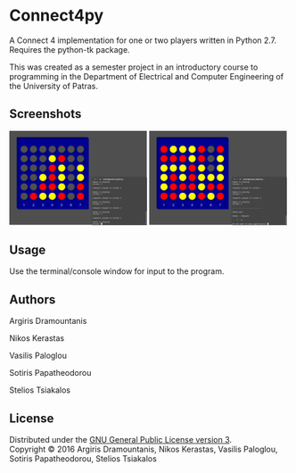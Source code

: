 # Connect4py
A Connect 4 implementation for one or two players written in Python 2.7.
Requires the python-tk package.

This was created as a semester project in an introductory course to programming
in the Department of Electrical and Computer Engineering of the University of
Patras.

## Screenshots
<img src="./Screenshots/connect4_screen1.png" width="49%"> <img src="./Screenshots/connect4_screen2.png" width="49%">

## Usage
Use the terminal/console window for input to the program.

## Authors
Argiris Dramountanis

Nikos Kerastas

Vasilis Paloglou

Sotiris Papatheodorou

Stelios Tsiakalos

## License
Distributed under the [GNU General Public License version 3](LICENSE.txt).
<br>
Copyright © 2016 Argiris Dramountanis, Nikos Kerastas, Vasilis Paloglou, Sotiris Papatheodorou, Stelios Tsiakalos
